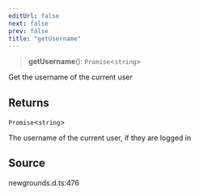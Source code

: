 ```yaml
---
editUrl: false
next: false
prev: false
title: "getUsername"
---
```


> **getUsername**(): `Promise`\<`string`\>

Get the username of the current user

## Returns

`Promise`\<`string`\>

The username of the current user, if they are logged in

## Source

newgrounds.d.ts:476
